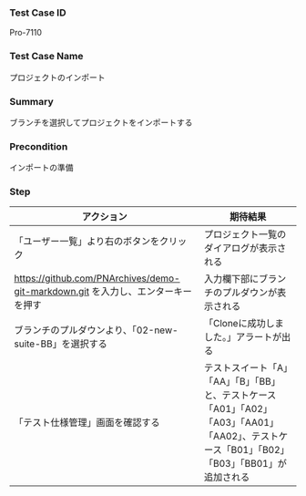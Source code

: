 ### Test Case ID
Pro-7110

### Test Case Name
プロジェクトのインポート

### Summary
ブランチを選択してプロジェクトをインポートする

### Precondition
インポートの準備

### Step
| アクション      | 期待結果            |
|------------|-----------------|
| 「ユーザー一覧」より右のボタンをクリック | プロジェクト一覧のダイアログが表示される |
| https://github.com/PNArchives/demo-git-markdown.git を入力し、エンターキーを押す | 入力欄下部にブランチのプルダウンが表示される |
| ブランチのプルダウンより、「02-new-suite-BB」を選択する | 「Cloneに成功しました。」アラートが出る |
| 「テスト仕様管理」画面を確認する | テストスイート「A」「AA」「B」「BB」と、テストケース「A01」「A02」「A03」「AA01」「AA02」、テストケース「B01」「B02」「B03」「BB01」が追加される |
